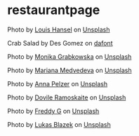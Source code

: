 # restaurantpage


Photo by <a href="https://unsplash.com/@louishansel?utm_source=unsplash&utm_medium=referral&utm_content=creditCopyText">Louis Hansel</a> on <a href="https://unsplash.com/s/photos/salad?utm_source=unsplash&utm_medium=referral&utm_content=creditCopyText">Unsplash</a>
  
Crab Salad by Des Gomez on <a href="https://www.dafont.com/crabsalad.font">dafont</a>

Photo by <a href="https://unsplash.com/@moniqa?utm_source=unsplash&utm_medium=referral&utm_content=creditCopyText">Monika Grabkowska</a> on <a href="https://unsplash.com/s/photos/salad?utm_source=unsplash&utm_medium=referral&utm_content=creditCopyText">Unsplash</a>
  
Photo by <a href="https://unsplash.com/@nobiteuntilphoto?utm_source=unsplash&utm_medium=referral&utm_content=creditCopyText">Mariana Medvedeva</a> on <a href="https://unsplash.com/s/photos/salad?utm_source=unsplash&utm_medium=referral&utm_content=creditCopyText">Unsplash</a>
  
Photo by <a href="https://unsplash.com/@annapelzer?utm_source=unsplash&utm_medium=referral&utm_content=creditCopyText">Anna Pelzer</a> on <a href="https://unsplash.com/?utm_source=unsplash&utm_medium=referral&utm_content=creditCopyText">Unsplash</a>
  
Photo by <a href="https://unsplash.com/@dovilerm?utm_source=unsplash&utm_medium=referral&utm_content=creditCopyText">Dovile Ramoskaite</a> on <a href="https://unsplash.com/s/photos/Tom-Sam-salad?utm_source=unsplash&utm_medium=referral&utm_content=creditCopyText">Unsplash</a>


Photo by <a href="https://unsplash.com/@freddygmedia?utm_source=unsplash&utm_medium=referral&utm_content=creditCopyText">Freddy G</a> on <a href="https://unsplash.com/s/photos/Caesar-Salad?utm_source=unsplash&utm_medium=referral&utm_content=creditCopyText">Unsplash</a>

Photo by <a href="https://unsplash.com/@goumbik?utm_source=unsplash&utm_medium=referral&utm_content=creditCopyText">Lukas Blazek</a> on <a href="https://unsplash.com/s/photos/cutting-board?utm_source=unsplash&utm_medium=referral&utm_content=creditCopyText">Unsplash</a>
  